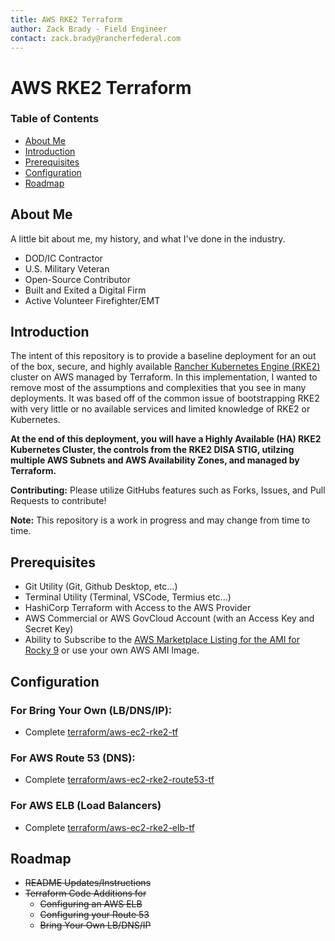 ```yaml
---
title: AWS RKE2 Terraform
author: Zack Brady - Field Engineer
contact: zack.brady@rancherfederal.com
---
```


# AWS RKE2 Terraform

### Table of Contents
* [About Me](#about-me)
* [Introduction](#introduction)
* [Prerequisites](#prerequisites)
* [Configuration](#configuration)
* [Roadmap](#roadmap)

## About Me
A little bit about me, my history, and what I've done in the industry. 
- DOD/IC Contractor
- U.S. Military Veteran
- Open-Source Contributor
- Built and Exited a Digital Firm
- Active Volunteer Firefighter/EMT

## Introduction
The intent of this repository is to provide a baseline deployment for an out of the box, secure, and highly available [Rancher Kubernetes Engine (RKE2)](https://docs.rke2.io) cluster on AWS managed by Terraform. In this implementation, I wanted to remove most of the assumptions and complexities that you see in many deployments. It was based off of the common issue of bootstrapping RKE2 with very little or no available services and limited knowledge of RKE2 or Kubernetes.

**At the end of this deployment, you will have a Highly Available (HA) RKE2 Kubernetes Cluster, the controls from the RKE2 DISA STIG, utilzing multiple AWS Subnets and AWS Availability Zones, and managed by Terraform.**

**Contributing:** Please utilize GitHubs features such as Forks, Issues, and Pull Requests to contribute!

**Note:** This repository is a work in progress and may change from time to time.

## Prerequisites
* Git Utility (Git, Github Desktop, etc...)
* Terminal Utility (Terminal, VSCode, Termius etc...)
* HashiCorp Terraform with Access to the AWS Provider 
* AWS Commercial or AWS GovCloud Account (with an Access Key and Secret Key)
* Ability to Subscribe to the [AWS Marketplace Listing for the AMI for Rocky 9](https://aws.amazon.com/marketplace/pp/prodview-ygp66mwgbl2ii) or use your own AWS AMI Image.

## Configuration

### For Bring Your Own (LB/DNS/IP):
* Complete [terraform/aws-ec2-rke2-tf](/terraform/aws-ec2-rke2-tf/README.md)

### For AWS Route 53 (DNS):
* Complete [terraform/aws-ec2-rke2-route53-tf](/terraform/aws-ec2-rke2-route53-tf/README.MD)

### For AWS ELB (Load Balancers)
* Complete [terraform/aws-ec2-rke2-elb-tf](/terraform/aws-ec2-rke2-elb-tf/README.md)

## Roadmap
* ~~README Updates/Instructions~~
* ~~Terraform Code Additions for~~
  * ~~Configuring an AWS ELB~~
  * ~~Configuring your Route 53~~
  * ~~Bring Your Own LB/DNS/IP~~